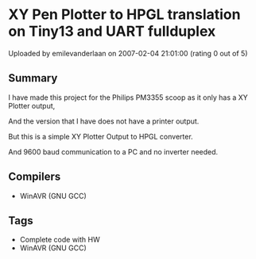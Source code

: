 # XY Pen Plotter to HPGL translation on Tiny13 and UART fullduplex

Uploaded by emilevanderlaan on 2007-02-04 21:01:00 (rating 0 out of 5)

## Summary

I have made this project for the Philips PM3355 scoop as it only has a XY Plotter output,  

And the version that I have does not have a printer output.  

But this is a simple XY Plotter Output to HPGL converter.  

And 9600 baud communication to a PC and no inverter needed.

## Compilers

- WinAVR (GNU GCC)

## Tags

- Complete code with HW
- WinAVR (GNU GCC)
